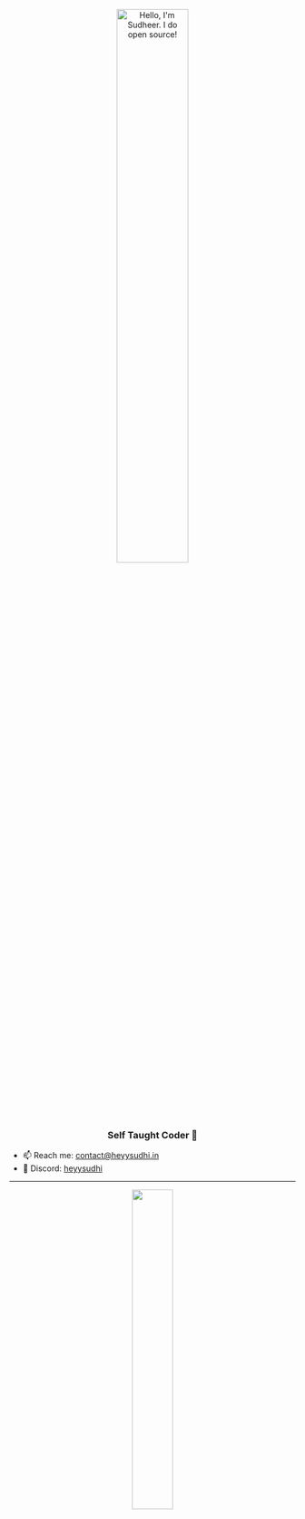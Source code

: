 <p align="center"><a href="https://sudheerbhuvana.in/"><img width="50%" alt="Hello, I'm Sudheer. I do open source!" src="https://i.imghippo.com/files/NL8188QSc.png" /></a></p>
<h3 align="center">Self Taught Coder 🚀</h3>

- 📫 Reach me: [contact@heyysudhi.in](mailto:contact@heyysudhi.in)  
- 💬 Discord: [heyysudhi](https://discord.com/users/781882376790736937)  

---

<p align="center">
  <a href="https://discord.com/users/781882376790736937">
    <img width="38%" src="https://discord.c99.nl/widget/theme-2/781882376790736937.png" />
  </a>
</p>
